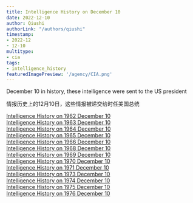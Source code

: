 ```yaml
---
title: Intelligence History on December 10
date: 2022-12-10
author: Qiushi 
authorLink: "/authors/qiushi"
timestamp: 
- 2022-12
- 12-10
multitype: 
- cia
tags: 
- intelligence_history
featuredImagePreview: '/agency/CIA.png'
---
```



December 10 in history, these intelligence were sent to the US president

情报历史上的12月10日，这些情报被递交给时任美国总统

<!--more-->







[Intelligence History on 1962 December 10](/dailybrief/1962-12-10)   
[Intelligence History on 1963 December 10](/dailybrief/1963-12-10)   
[Intelligence History on 1964 December 10](/dailybrief/1964-12-10)   
[Intelligence History on 1965 December 10](/dailybrief/1965-12-10)   
[Intelligence History on 1966 December 10](/dailybrief/1966-12-10)   
[Intelligence History on 1968 December 10](/dailybrief/1968-12-10)   
[Intelligence History on 1969 December 10](/dailybrief/1969-12-10)   
[Intelligence History on 1970 December 10](/dailybrief/1970-12-10)   
[Intelligence History on 1971 December 10](/dailybrief/1971-12-10)   
[Intelligence History on 1973 December 10](/dailybrief/1973-12-10)   
[Intelligence History on 1974 December 10](/dailybrief/1974-12-10)   
[Intelligence History on 1975 December 10](/dailybrief/1975-12-10)   
[Intelligence History on 1976 December 10](/dailybrief/1976-12-10)   
